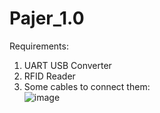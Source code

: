 # Pajer_1.0

Requirements:
1. UART USB Converter
2. RFID Reader
3. Some cables to connect them:<br />
![image](https://github.com/SmolinskiP/Pajer_1.0/assets/49648588/f732247e-f309-45a8-a1fb-ebcad9c13951)

